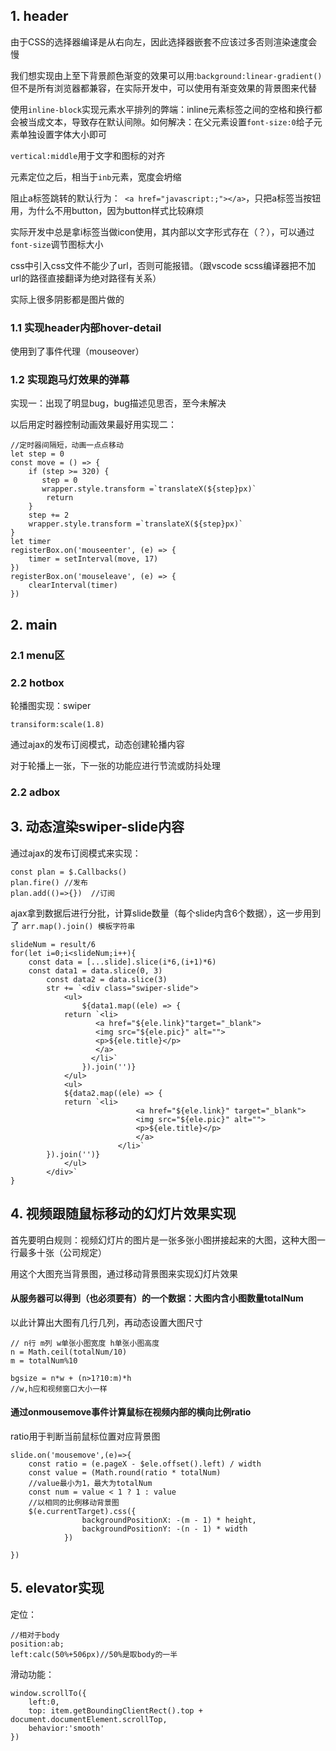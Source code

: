 ## 1. header

由于CSS的选择器编译是从右向左，因此选择器嵌套不应该过多否则渲染速度会慢

我们想实现由上至下背景颜色渐变的效果可以用:`background:linear-gradient()` 但不是所有浏览器都兼容，在实际开发中，可以使用有渐变效果的背景图来代替

使用`inline-block`实现元素水平排列的弊端：inline元素标签之间的空格和换行都会被当成文本，导致存在默认间隙。如何解决：在父元素设置`font-size:0`给子元素单独设置字体大小即可

`vertical:middle`用于文字和图标的对齐

元素定位之后，相当于`inb`元素，宽度会坍缩

阻止a标签跳转的默认行为：` <a href="javascript:;"></a>`，只把a标签当按钮用，为什么不用button，因为button样式比较麻烦

实际开发中总是拿i标签当做icon使用，其内部以文字形式存在（？），可以通过`font-size`调节图标大小

css中引入css文件不能少了url，否则可能报错。（跟vscode scss编译器把不加url的路径直接翻译为绝对路径有关系）

实际上很多阴影都是图片做的

### 1.1 实现header内部hover-detail

使用到了事件代理（mouseover）

### 1.2 实现跑马灯效果的弹幕

实现一：出现了明显bug，bug描述见思否，至今未解决

以后用定时器控制动画效果最好用实现二：

```
//定时器间隔短，动画一点点移动
let step = 0
const move = () => {
    if (step >= 320) {
       step = 0
       wrapper.style.transform =`translateX(${step}px)`
        return
    }
    step += 2
    wrapper.style.transform =`translateX(${step}px)`
}
let timer
registerBox.on('mouseenter', (e) => {
    timer = setInterval(move, 17)
})
registerBox.on('mouseleave', (e) => {
    clearInterval(timer)
})
```

##  2. main

### 2.1 menu区

### 2.2 hotbox

轮播图实现：swiper

`transiform:scale(1.8)`

通过ajax的发布订阅模式，动态创建轮播内容

对于轮播上一张，下一张的功能应进行节流或防抖处理



### 2.2 adbox

## 3. 动态渲染swiper-slide内容

通过ajax的发布订阅模式来实现：

```
const plan = $.Callbacks()
plan.fire() //发布
plan.add(()=>{})  //订阅
```

ajax拿到数据后进行分批，计算slide数量（每个slide内含6个数据），这一步用到了 `arr.map().join() 模板字符串   `

````
slideNum = result/6 
for(let i=0;i<slideNum;i++){
	const data = [...slide].slice(i*6,(i+1)*6)
	const data1 = data.slice(0, 3)
        const data2 = data.slice(3)
        str += `<div class="swiper-slide">
            <ul>
                ${data1.map((ele) => {
            return `<li>
                   <a href="${ele.link}"target="_blank">
                   <img src="${ele.pic}" alt="">
                   <p>${ele.title}</p>
                   </a>
                  </li>`
        		}).join('')}
            </ul>
            <ul>
            ${data2.map((ele) => {
            return `<li>
                            <a href="${ele.link}" target="_blank">
                            <img src="${ele.pic}" alt="">
                            <p>${ele.title}</p>
                            </a>
                        </li>`
        }).join('')}
            </ul>
        </div>`
}
````

## 4. 视频跟随鼠标移动的幻灯片效果实现

首先要明白规则：视频幻灯片的图片是一张多张小图拼接起来的大图，这种大图一行最多十张（公司规定）

用这个大图充当背景图，通过移动背景图来实现幻灯片效果

#### 从服务器可以得到（也必须要有）的一个数据：大图内含小图数量totalNum

以此计算出大图有几行几列，再动态设置大图尺寸

```
// n行 m列 w单张小图宽度 h单张小图高度
n = Math.ceil(totalNum/10)
m = totalNum%10

bgsize = n*w + (n>1?10:m)*h
//w,h应和视频窗口大小一样
```

#### 通过onmousemove事件计算鼠标在视频内部的横向比例ratio

ratio用于判断当前鼠标位置对应背景图

```
slide.on('mousemove',(e)=>{
	const ratio = (e.pageX - $ele.offset().left) / width
	const value = (Math.round(ratio * totalNum)
	//value最小为1，最大为totalNum
	const num = value < 1 ? 1 : value
	//以相同的比例移动背景图
	$(e.currentTarget).css({
                backgroundPositionX: -(m - 1) * height,
                backgroundPositionY: -(n - 1) * width
            })
	
})
```





## 5. elevator实现

定位：

```
//相对于body
position:ab;
left:calc(50%+506px)//50%是取body的一半
```

滑动功能：

```
window.scrollTo({
	left:0,
	top: item.getBoundingClientRect().top + document.documentElement.scrollTop,
	behavior:'smooth'
})
```







